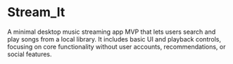 # Stream_It
A minimal desktop music streaming app MVP that lets users search and play songs from a local library. It includes basic UI and playback controls, focusing on core functionality without user accounts, recommendations, or social features.
